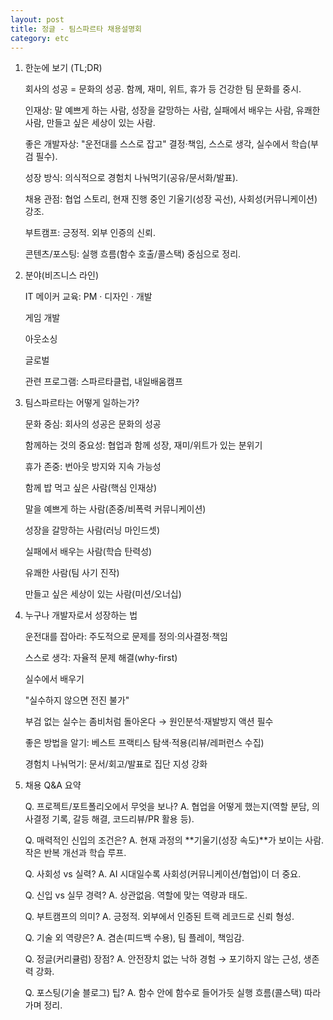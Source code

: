 ```yaml
---
layout: post
title: 정글 - 팀스파르타 채용설명회
category: etc
---
```


1. 한눈에 보기 (TL;DR)

   회사의 성공 = 문화의 성공. 함께, 재미, 위트, 휴가 등 건강한 팀 문화를 중시.

   인재상: 말 예쁘게 하는 사람, 성장을 갈망하는 사람, 실패에서 배우는 사람, 유쾌한 사람, 만들고 싶은 세상이 있는 사람.

   좋은 개발자상: "운전대를 스스로 잡고" 결정·책임, 스스로 생각, 실수에서 학습(부검 필수).

   성장 방식: 의식적으로 경험치 나눠먹기(공유/문서화/발표).

   채용 관점: 협업 스토리, 현재 진행 중인 기울기(성장 곡선), 사회성(커뮤니케이션) 강조.

   부트캠프: 긍정적. 외부 인증의 신뢰.

   콘텐츠/포스팅: 실행 흐름(함수 호출/콜스택) 중심으로 정리.

2. 분야(비즈니스 라인)

   IT 메이커 교육: PM · 디자인 · 개발

   게임 개발

   아웃소싱

   글로벌

   관련 프로그램: 스파르타클럽, 내일배움캠프

3. 팀스파르타는 어떻게 일하는가?

   문화 중심: 회사의 성공은 문화의 성공

   함께하는 것의 중요성: 협업과 함께 성장, 재미/위트가 있는 분위기

   휴가 존중: 번아웃 방지와 지속 가능성

   함께 밥 먹고 싶은 사람(핵심 인재상)

   말을 예쁘게 하는 사람(존중/비폭력 커뮤니케이션)

   성장을 갈망하는 사람(러닝 마인드셋)

   실패에서 배우는 사람(학습 탄력성)

   유쾌한 사람(팀 사기 진작)

   만들고 싶은 세상이 있는 사람(미션/오너십)

4. 누구나 개발자로서 성장하는 법

   운전대를 잡아라: 주도적으로 문제를 정의·의사결정·책임

   스스로 생각: 자율적 문제 해결(why-first)

   실수에서 배우기

   "실수하지 않으면 전진 불가"

   부검 없는 실수는 좀비처럼 돌아온다 → 원인분석·재발방지 액션 필수

   좋은 방법을 알기: 베스트 프랙티스 탐색·적용(리뷰/레퍼런스 수집)

   경험치 나눠먹기: 문서/회고/발표로 집단 지성 강화

5. 채용 Q&A 요약

   Q. 프로젝트/포트폴리오에서 무엇을 보나?
   A. 협업을 어떻게 했는지(역할 분담, 의사결정 기록, 갈등 해결, 코드리뷰/PR 활용 등).

   Q. 매력적인 신입의 조건은?
   A. 현재 과정의 **기울기(성장 속도)**가 보이는 사람. 작은 반복 개선과 학습 루프.

   Q. 사회성 vs 실력?
   A. AI 시대일수록 사회성(커뮤니케이션/협업)이 더 중요.

   Q. 신입 vs 실무 경력?
   A. 상관없음. 역할에 맞는 역량과 태도.

   Q. 부트캠프의 의미?
   A. 긍정적. 외부에서 인증된 트랙 레코드로 신뢰 형성.

   Q. 기술 외 역량은?
   A. 겸손(피드백 수용), 팀 플레이, 책임감.

   Q. 정글(커리큘럼) 장점?
   A. 안전장치 없는 낙하 경험 → 포기하지 않는 근성, 생존력 강화.

   Q. 포스팅(기술 블로그) 팁?
   A. 함수 안에 함수로 들어가듯 실행 흐름(콜스택) 따라가며 정리.
